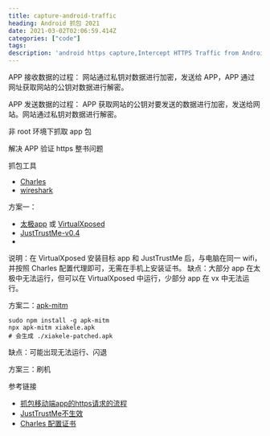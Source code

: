 ```yaml
---
title: capture-android-traffic 
heading: Android 抓包 2021 
date: 2021-03-02T02:06:59.414Z
categories: ["code"]
tags: 
description: 'android https capture,Intercept HTTPS Traffic from Android App,Capture and decrypt HTTPS traffic from any android app,How to: Capture Android Traffic with Fiddler - Telerik'
---
```


APP 接收数据的过程：
网站通过私钥对数据进行加密，发送给 APP，APP 通过网址获取网站的公钥对数据进行解密。

APP 发送数据的过程：
APP 获取网站的公钥对要发送的数据进行加密，发送给网站。网站通过私钥对数据进行解密。

非 root 环境下抓取 app 包

解决 APP 验证 https 整书问题

抓包工具
- [Charles](https://www.macwk.com/soft/charles)
- [wireshark]()

方案一：
- [太极app](https://github.com/taichi-framework/TaiChi/releases) 或 [VirtualXposed](https://github.com/android-hacker/VirtualXposed/releases)
- [JustTrustMe-v0.4](https://github.com/pengwei1024/JustTrustMe/releases)
- 
说明：在 VirtualXposed 安装目标 app 和 JustTrustMe 后，与电脑在同一 wifi，并按照 Charles 配置代理即可，无需在手机上安装证书。
缺点：大部分 app 在太极中无法运行，但可以在 VirtualXposed 中运行，少部分 app 在 vx 中无法运行。


方案二：[apk-mitm](https://github.com/shroudedcode/apk-mitm)
```
sudo npm install -g apk-mitm
npx apk-mitm xiakele.apk
# 会生成 ./xiakele-patched.apk
```
缺点：可能出现无法运行、闪退

方案三：刷机



参考链接
- [抓包移动端app的https请求的流程](https://book.crifan.com/books/app_capture_package_tool_charles/website/how_capture_app/complex_https/)
- [JustTrustMe不生效](https://github.com/taichi-framework/TaiChi/issues/538)
- [Charles 配置证书](https://juejin.cn/post/6844904128104103943)
